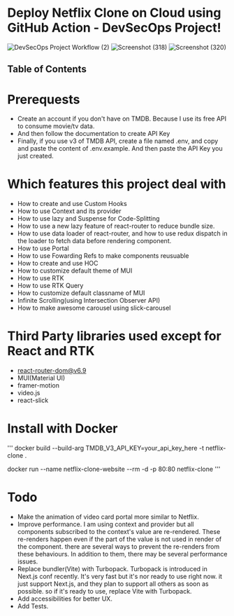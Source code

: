 # Deploy Netflix Clone on Cloud using GitHub Action - DevSecOps Project!

![DevSecOps Project Workflow (2)](https://github.com/Atanub707/DevSecOps-Netflix-Clone/assets/103525450/d70dec07-ff60-4141-acd0-7abcec70fbbc)
![Screenshot (318)](https://github.com/Atanub707/DevSecOps-Netflix-Clone/assets/103525450/65881e9f-de0b-441a-8a9e-6e9e6cffc3e2)
![Screenshot (320)](https://github.com/Atanub707/DevSecOps-Netflix-Clone/assets/103525450/46f96d6e-eb64-4a4a-ae53-722bdfc363d1)



## Table of Contents
# Prerequests
- Create an account if you don't have on TMDB. Because I use its free API to consume movie/tv data.
- And then follow the documentation to create API Key
- Finally, if you use v3 of TMDB API, create a file named .env, and copy and paste the content of .env.example. And then paste the API Key you just created.

# Which features this project deal with
- How to create and use Custom Hooks
- How to use Context and its provider
- How to use lazy and Suspense for Code-Splitting
- How to use a new lazy feature of react-router to reduce bundle size.
- How to use data loader of react-router, and how to use redux dispatch in the loader to fetch data before rendering component.
- How to use Portal
- How to use Fowarding Refs to make components reusuable
- How to create and use HOC
- How to customize default theme of MUI
- How to use RTK
- How to use RTK Query
- How to customize default classname of MUI
- Infinite Scrolling(using Intersection Observer API)
- How to make awesome carousel using slick-carousel

# Third Party libraries used except for React and RTK
- react-router-dom@v6.9
- MUI(Material UI)
- framer-motion
- video.js
- react-slick

# Install with Docker
''' 
docker build --build-arg TMDB_V3_API_KEY=your_api_key_here -t netflix-clone .

docker run --name netflix-clone-website --rm -d -p 80:80 netflix-clone
'''

# Todo

- Make the animation of video card portal more similar to Netflix.
- Improve performance. I am using context and provider but all components subscribed to the context's value are re-rendered. These re-renders happen even if the part of the value is not used in render of the 
  component. there are several ways to prevent the re-renders from these behaviours. In addition to them, there may be several performance issues.
- Replace bundler(Vite) with Turbopack. Turbopack is introduced in Next.js conf recently. It's very fast but it's nor ready to use right now. it just support Next.js, and they plan to support all others as soon 
  as possible. so if it's ready to use, replace Vite with Turbopack.
- Add accessibilities for better UX.
- Add Tests.
